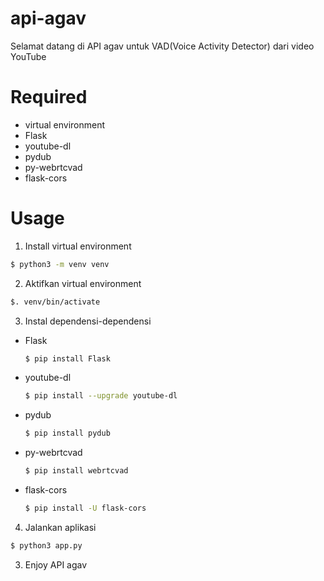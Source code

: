 # api-agav

Selamat datang di API agav untuk VAD(Voice Activity Detector) dari video YouTube

# Required
* virtual environment
* Flask
* youtube-dl
* pydub
* py-webrtcvad
* flask-cors

# Usage
1. Install virtual environment
  ```sh
  $ python3 -m venv venv
  ```
2. Aktifkan virtual environment 
  ```sh
  $. venv/bin/activate
  ```
3. Instal dependensi-dependensi
  * Flask
    ```sh
    $ pip install Flask
    ```
  * youtube-dl
    ```sh
    $ pip install --upgrade youtube-dl
    ```
  * pydub
    ```sh
    $ pip install pydub
    ```
  * py-webrtcvad
    ```sh
    $ pip install webrtcvad
    ```
  * flask-cors
    ```sh
    $ pip install -U flask-cors
    ```
4. Jalankan aplikasi
  ```sh
  $ python3 app.py
  ```
3. Enjoy API agav
